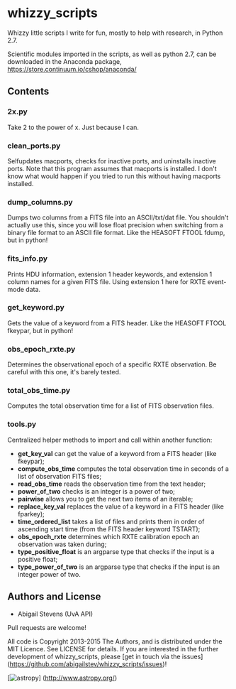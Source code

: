 # whizzy_scripts

Whizzy little scripts I write for fun, mostly to help with research, in 
Python 2.7. 

Scientific modules imported in the scripts, as well as python 2.7, can be 
downloaded in the Anaconda package, https://store.continuum.io/cshop/anaconda/


## Contents

### 2x.py
Take 2 to the power of x. Just because I can.

### clean_ports.py
Selfupdates macports, checks for inactive ports, and uninstalls inactive ports. 
Note that this program assumes that macports is installed. I don't know what 
would happen if you tried to run this without having macports installed.

### dump_columns.py
Dumps two columns from a FITS file into an ASCII/txt/dat file. You shouldn't
actually use this, since you will lose float precision when switching from a 
binary file format to an ASCII file format. Like the HEASOFT FTOOL fdump, but 
in python!

### fits_info.py
Prints HDU information, extension 1 header keywords, and extension 1 column 
names for a given FITS file. Using extension 1 here for RXTE event-mode data.

### get_keyword.py
Gets the value of a keyword from a FITS header. Like the HEASOFT FTOOL fkeypar, 
but in python!

### obs_epoch_rxte.py
Determines the observational epoch of a specific RXTE observation. Be careful 
with this one, it's barely tested.

### total_obs_time.py
Computes the total observation time for a list of FITS observation files.

### tools.py
Centralized helper methods to import and call within another function:

* **get_key_val** can get the value of a keyword from a FITS header (like 
fkeypar); 
* **compute_obs_time** computes the total observation time in seconds of a list
of observation FITS files; 
* **read_obs_time** reads the observation time from the text header; 
* **power_of_two** checks is an integer is a power of two; 
* **pairwise** allows you to get the next two items of an iterable; 
* **replace_key_val** replaces the value of a keyword in a FITS header (like 
fparkey); 
* **time_ordered_list** takes a list of files and prints them in order of 
ascending start time (from the FITS header keyword TSTART);
* **obs_epoch_rxte** determines which RXTE calibration epoch an observation was
taken during;
* **type_positive_float** is an argparse type that checks if the input is a 
positive float;
* **type_power_of_two** is an argparse type that checks if the input is an 
integer power of two.


## Authors and License
* Abigail Stevens (UvA API)

Pull requests are welcome!

All code is Copyright 2013-2015 The Authors, and is distributed under the MIT 
Licence. See LICENSE for details. If you are interested in the further 
development of whizzy_scripts, please [get in touch via the issues]
(https://github.com/abigailstev/whizzy_scripts/issues)!


[![astropy](http://img.shields.io/badge/powered%20by-AstroPy-orange.svg?style=flat)]
(http://www.astropy.org/) 
